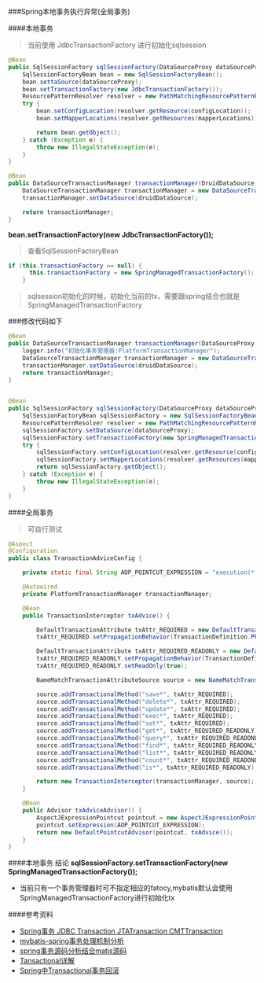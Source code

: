 ###Spring本地事务执行异常(全局事务)

####本地事务
> 当前使用 JdbcTransactionFactory 进行初始化sqlsession
```java
@Bean
public SqlSessionFactory sqlSessionFactory(DataSourceProxy dataSourceProxy) {
    SqlSessionFactoryBean bean = new SqlSessionFactoryBean();
    bean.settaSource(dataSourceProxy);
    bean.setTransactionFactory(new JdbcTransactionFactory());
    ResourcePatternResolver resolver = new PathMatchingResourcePatternResolver();
    try {
        bean.setConfigLocation(resolver.getResource(configLocation));
        bean.setMapperLocations(resolver.getResources(mapperLocations));

        return bean.getObject();
    } catch (Exception e) {
        throw new IllegalStateException(e);
    }
}

@Bean
public DataSourceTransactionManager transactionManager(DruidDataSource druidDataSource) {
    DataSourceTransactionManager transactionManager = new DataSourceTransactionManager();
    transactionManager.setDataSource(druidDataSource);

    return transactionManager;
}
```
**bean.setTransactionFactory(new JdbcTransactionFactory());**
> 查看SqlSessionFactoryBean 
```java
if (this.transactionFactory == null) {
      this.transactionFactory = new SpringManagedTransactionFactory();
    }
```
> sqlsession初始化的时候，初始化当前的tx，需要跟spring结合也就是SpringManagedTransactionFactory

###修改代码如下
```java
@Bean
public DataSourceTransactionManager transactionManager(DataSourceProxy druidDataSource) {
    logger.info("初始化事务管理器:PlatformTransactionManager");
    DataSourceTransactionManager transactionManager = new DataSourceTransactionManager();
    transactionManager.setDataSource(druidDataSource);
    return transactionManager;
}


@Bean
public SqlSessionFactory sqlSessionFactory(DataSourceProxy dataSourceProxy) {
    SqlSessionFactoryBean sqlSessionFactory = new SqlSessionFactoryBean();
    ResourcePatternResolver resolver = new PathMatchingResourcePatternResolver();
    sqlSessionFactory.setDataSource(dataSourceProxy);
    sqlSessionFactory.setTransactionFactory(new SpringManagedTransactionFactory());
    try {
        sqlSessionFactory.setConfigLocation(resolver.getResource(configLocation));
        sqlSessionFactory.setMapperLocations(resolver.getResources(mapperLocations));
        return sqlSessionFactory.getObject();
    } catch (Exception e) {
        throw new IllegalStateException(e);
    }
}
```

####全局事务
> 可自行测试
```java
@Aspect
@Configuration
public class TransactionAdviceConfig {

    private static final String AOP_POINTCUT_EXPRESSION = "execution(* com.***.service..*.*(..))";

    @Autowired
    private PlatformTransactionManager transactionManager;

    @Bean
    public TransactionInterceptor txAdvice() {

        DefaultTransactionAttribute txAttr_REQUIRED = new DefaultTransactionAttribute();
        txAttr_REQUIRED.setPropagationBehavior(TransactionDefinition.PROPAGATION_REQUIRED);

        DefaultTransactionAttribute txAttr_REQUIRED_READONLY = new DefaultTransactionAttribute();
        txAttr_REQUIRED_READONLY.setPropagationBehavior(TransactionDefinition.PROPAGATION_REQUIRED);
        txAttr_REQUIRED_READONLY.setReadOnly(true);

        NameMatchTransactionAttributeSource source = new NameMatchTransactionAttributeSource();

        source.addTransactionalMethod("save*", txAttr_REQUIRED);
        source.addTransactionalMethod("delete*", txAttr_REQUIRED);
        source.addTransactionalMethod("update*", txAttr_REQUIRED);
        source.addTransactionalMethod("exec*", txAttr_REQUIRED);
        source.addTransactionalMethod("set*", txAttr_REQUIRED);
        source.addTransactionalMethod("get*", txAttr_REQUIRED_READONLY);
        source.addTransactionalMethod("query*", txAttr_REQUIRED_READONLY);
        source.addTransactionalMethod("find*", txAttr_REQUIRED_READONLY);
        source.addTransactionalMethod("list*", txAttr_REQUIRED_READONLY);
        source.addTransactionalMethod("count*", txAttr_REQUIRED_READONLY);
        source.addTransactionalMethod("is*", txAttr_REQUIRED_READONLY);

        return new TransactionInterceptor(transactionManager, source);
    }

    @Bean
    public Advisor txAdviceAdvisor() {
        AspectJExpressionPointcut pointcut = new AspectJExpressionPointcut();
        pointcut.setExpression(AOP_POINTCUT_EXPRESSION);
        return new DefaultPointcutAdvisor(pointcut, txAdvice());
    }
}
```

####本地事务 结论
**sqlSessionFactory.setTransactionFactory(new SpringManagedTransactionFactory());**
* 当前只有一个事务管理器时可不指定相应的fatocy,mybatis默认会使用SpringManagedTransactionFactory进行初始化tx


####参考资料
* [Spring事务 JDBC Transaction JTATransaction CMTTransaction](https://blog.csdn.net/gxftry1st/article/details/73105489)
* [mybatis-spring事务处理机制分析](https://my.oschina.net/fifadxj/blog/785621)
* [spring事务源码分析结合matis源码](https://www.cnblogs.com/lcxdever/p/4579240.html)
* [Tansactional详解](https://blog.csdn.net/jiangyu1013/article/details/84397366)
* [Spring中Transactional事务回滚](https://blog.csdn.net/u013142781/article/details/50421904)
